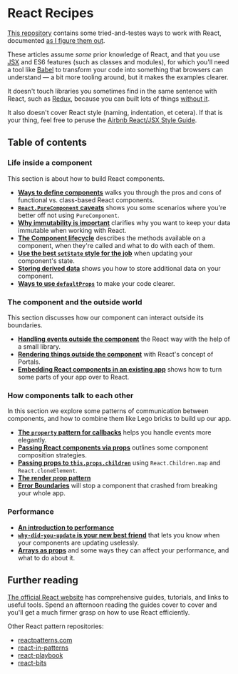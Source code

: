 # React Recipes

[This repository](https://github.com/danburzo/react-recipes/) contains some tried-and-testes ways to work with React, documented [as I figure them out](https://github.com/danburzo/as-we-learn).

These articles assume _some_ prior knowledge of React, and that you use [JSX](https://reactjs.org/docs/introducing-jsx.html) and ES6 features (such as classes and modules), for which you'll need a tool like [Babel](https://babeljs.io) to transform your code into something that browsers can understand — a bit more tooling around, but it makes the examples clearer.

It doesn't touch libraries you sometimes find in the same sentence with React, such as [Redux](https://redux.js.org), because you can built lots of things [without it](https://medium.com/@dan_abramov/you-might-not-need-redux-be46360cf367).

It also doesn't cover React style (naming, indentation, et cetera). If that is your thing, feel free to peruse the [Airbnb React/JSX Style Guide](https://github.com/airbnb/javascript/tree/master/react).

## Table of contents

### Life inside a component

This section is about how to build React components.

* [__Ways to define components__](./recipes/components.md) walks you through the pros and cons of functional vs. class-based React components.
* [__`React.PureComponent` caveats__](./recipes/purecomponent-caveats.md) shows you some scenarios where you're better off not using `PureComponent`.
* [__Why immutability is important__](./recipes/immutability.md) clarifies why you want to keep your data immutable when working with React.
* [__The Component lifecycle__](./recipes/lifecycle.md) describes the methods available on a component, when they're called and what to do with each of them.
* [__Use the best `setState` style for the job__](./recipes/set-state.md) when updating your component's state. 
* [__Storing derived data__](./recipes/derived-data.md) shows you how to store additional data on your component.
* [__Ways to use `defaultProps`__](./recipes/defaultprops.md) to make your code clearer. 

### The component and the outside world

This section discusses how our component can interact outside its boundaries.

* [__Handling events outside the component__](./recipes/outside-events.md) the React way with the help of a small library.
* [__Rendering things outside the component__](./recipes/portals.md) with React's concept of Portals.
* [__Embedding React components in an existing app__](./recipes/inserting-components.md) shows how to turn some parts of your app over to React.

### How components talk to each other

In this section we explore some patterns of communication between components, and how to combine them like Lego bricks to build up our app.

* [__The `property` pattern for callbacks__](./recipes/property-pattern.md) helps you handle events more elegantly. 
* [__Passing React components via props__](./recipes/passing-components.md) outlines some component composition strategies.
* [__Passing props to `this.props.children`__](./recipes/children-props.md) using `React.Children.map` and `React.cloneElement`.
* [__The render prop pattern__](./recipes/render-prop-pattern.md)
* [__Error Boundaries__](./recipes/error-boundaries.md) will stop a component that crashed from breaking your whole app.

### Performance

* [__An introduction to performance__](./recipes/performance.md)
* [__`why-did-you-update` is your new best friend__](./recipes/why-did-you-update.md) that lets you know when your components are updating uselessly.
* [__Arrays as props__](./recipes/arrays-as-props.md) and some ways they can affect your performance, and what to do about it.

## Further reading

[The official React website](https://reactjs.org/) has comprehensive guides, tutorials, and links to useful tools. Spend an afternoon reading the guides cover to cover and you'll get a much firmer grasp on how to use React efficiently.

Other React pattern repositories:

* [reactpatterns.com](http://reactpatterns.com/)
* [react-in-patterns](https://github.com/krasimir/react-in-patterns)
* [react-playbook](https://github.com/kylpo/react-playbook)
* [react-bits](https://github.com/vasanthk/react-bits)
